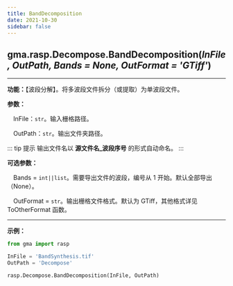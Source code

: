 ```yaml
---
title: BandDecomposition
date: 2021-10-30
sidebar: false
---
```


##  gma.rasp.Decompose.**BandDecomposition**(*InFile, OutPath, Bands = None, OutFormat = 'GTiff'*)
---

**功能：**【波段分解】。将多波段文件拆分（或提取）为单波段文件。

**参数：** 

&emsp;InFile：`str`。输入栅格路径。

&emsp;OutPath：`str`。输出文件夹路径。

::: tip 提示
输出文件名以 **源文件名_波段序号** 的形式自动命名。
:::

**可选参数：**

&emsp;Bands = `int||list`。需要导出文件的波段，编号从 1 开始。默认全部导出（None）。

&emsp;OutFormat  = `str`。输出栅格文件格式。默认为 GTiff，其他格式详见 ToOtherFormat 函数。

---

**示例：**

```python
from gma import rasp

InFile = 'BandSynthesis.tif'
OutPath = 'Decompose'

rasp.Decompose.BandDecomposition(InFile, OutPath)
```





